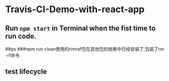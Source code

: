 # Travis-CI-Demo-with-react-app

## Run `npm start` in Terminal when the fist time to run code.

##ps 
###npm run clean使用的rimraf包在其他包的依赖中已经安装了,包装了rm -rf命令

## test lifecycle